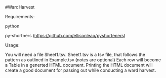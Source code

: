 #WardHarvest

Requirements:

python

py-shortners (https://github.com/ellisonleao/pyshorteners)




Usage:

You will need a file Sheet1.tsv. Sheet1.tsv is a tsv file, that follows the pattern as outlined in Example.tsv (notes are optional)
Each row will become a Table in a generted HTML document. Printing the HTML document will create a good document for passing out while 
conducting a ward harvest. 